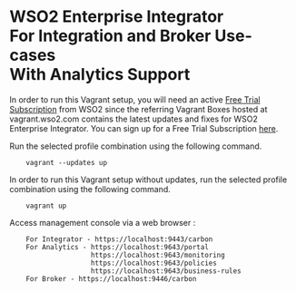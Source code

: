 # WSO2 Enterprise Integrator <br> For Integration and Broker Use-cases <br> With Analytics Support

In order to run this Vagrant setup, you will need an active [Free Trial Subscription](https://wso2.com/free-trial-subscription)
from WSO2 since the referring Vagrant Boxes hosted at vagrant.wso2.com contains the latest updates and fixes for WSO2 Enterprise Integrator. You can sign up for a Free Trial Subscription [here](https://wso2.com/free-trial-subscription).

Run the selected profile combination using the following command.

```
    vagrant --updates up
```
In order to run this Vagrant setup without updates, run the selected profile combination using the following command.

```
    vagrant up
```

Access management console via a web browser :

```
    For Integrator - https://localhost:9443/carbon
    For Analytics - https://localhost:9643/portal
                    https://localhost:9643/monitoring
                    https://localhost:9643/policies
                    https://localhost:9643/business-rules
    For Broker - https://localhost:9446/carbon
```
